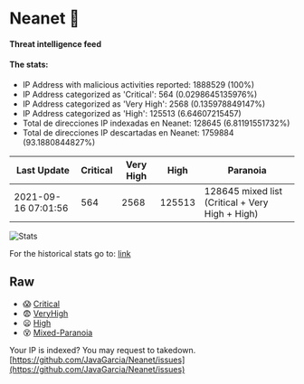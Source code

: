# Neanet :hocho:
#### Threat intelligence feed
#### The stats:

- IP Address with malicious activities reported: 1888529 (100%)
- IP Address categorized as 'Critical':  564 (0.0298645135976%)
- IP Address categorized as 'Very High':  2568 (0.135978849147%)
- IP Address categorized as 'High':  125513 (6.64607215457)
- Total de direcciones IP indexadas en Neanet:  128645 (6.81191551732%)
- Total de direcciones IP descartadas en Neanet:  1759884 (93.1880844827%)

| Last Update | Critical | Very High | High | Paranoia |
| --- | --- | --- | --- | --- |
| 2021-09-16 07:01:56 | 564 | 2568 | 125513 | 128645 mixed list (Critical + Very High + High)|

![Stats](https://docs.google.com/spreadsheets/d/e/2PACX-1vSnaNMIXVabIpDJjufMlzH7poXnshF3mgd8Is1g9ytUEzVsP5my4Trn8f-xkoLLQ38xpL3HtmUexLo6/pubchart?oid=501124687&format=image)

For the historical stats go to: [link](/stats.csv)
## Raw
- :scream: [Critical](https://raw.githubusercontent.com/JavaGarcia/Neanet/master/blacklists/neanet_critical.txt)
- :fearful: [VeryHigh](https://raw.githubusercontent.com/JavaGarcia/Neanet/master/blacklists/neanet_veryHigh.txtt)
- :frowning: [High](https://raw.githubusercontent.com/JavaGarcia/Neanet/master/blacklists/neanet_high.txt)
- :dizzy_face: [Mixed-Paranoia](https://raw.githubusercontent.com/JavaGarcia/Neanet/master/blacklists/neanet_all.txt)


Your IP is indexed? You may request to takedown. [https://github.com/JavaGarcia/Neanet/issues](https://github.com/JavaGarcia/Neanet/issues)





























































































































































































































































































































































































































































































































































































































































































































































































































































































































































































































































































































































































































































































































































































































































































































































































































































































































































































































































































































































































































































































































































































































































































































































































































































































































































































































































































































































































































































































































































































































































































































































































































































































































































































































































































































































































































































































































































































































































































































































































































































































































































































































































































































































































































































































































































































































































































































































































































































































































































































































































































































































































































































































































































































































































































































































































































































































































































































































































































































































































































































































































































































































































































































































































































































































































































































































































































































































































































































































































































































































































































































































































































































































































































































































































































































































































































































































































































































































































































































































































































































































































































































































































































































































































































































































































































































































































































































































































































































































































































































